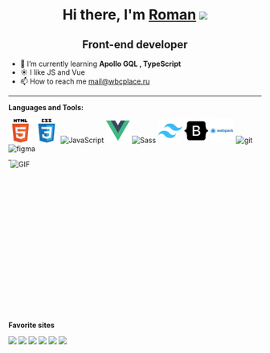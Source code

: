 
<h1 align="center">Hi there, I'm <a href="https://github.com/Roman-wdesign" target="_blank">Roman</a> 
<img src="https://github.com/blackcater/blackcater/raw/main/images/Hi.gif" height="32"/></h1>
<h2 align="center">Front-end developer</h2>

- 🌱 I’m currently learning **Apollo GQL , TypeScript**
- ☀️ I like JS and Vue
- 📫 How to reach me mail@wbcplace.ru




-------


**Languages and Tools:**  
<p>
 
<img src="https://raw.githubusercontent.com/devicons/devicon/master/icons/html5/html5-original-wordmark.svg" alt="html5" width="48" height="48" />
<img src="https://raw.githubusercontent.com/devicons/devicon/master/icons/css3/css3-original-wordmark.svg" alt="css3" width="48" height="48" />   
<img alt="JavaScript" width="48" height ="48px"  src="https://raw.githubusercontent.com/rahul-jha98/github_readme_icons/main/language_and_tools/square/javascript/javascript.svg">
<img  src="https://raw.githubusercontent.com/devicons/devicon/master/icons/vuejs/vuejs-original.svg"  width="48"  height="48px" />
<img  alt="Sass"  src="https://cdn.jsdelivr.net/gh/devicons/devicon/icons/sass/sass-original.svg"  width="48" height="48" />
 <img  alt="Sass"  src="https://github.com/devicons/devicon/blob/v2.15.1/icons/tailwindcss/tailwindcss-plain.svg"  width="48" height="48" />
<img src="https://raw.githubusercontent.com/devicons/devicon/master/icons/bootstrap/bootstrap-plain.svg" alt="bootstrap" width="48" height="48" />
<img src="https://raw.githubusercontent.com/devicons/devicon/d00d0969292a6569d45b06d3f350f463a0107b0d/icons/webpack/webpack-original-wordmark.svg" alt="webpack" width="48" height="48"/>
<img src="https://raw.githubusercontent.com/rahul-jha98/github_readme_icons/main/language_and_tools/square/git-scm/git-scm.svg"  alt="git" width="48"  height="48px"/>   <img src="https://raw.githubusercontent.com/rahul-jha98/github_readme_icons/main/language_and_tools/square/figma/figma.svg" alt="figma" width="48" height="48px"/>  
</p>



   <img align="right" alt="GIF" src="https://github.com/abhisheknaiidu/abhisheknaiidu/blob/master/code.gif?raw=true" width="500" height="320" />
 
 
 
 -------
 
   
   **Favorite sites**

<code><img height="20" src="https://cdn.jsdelivr.net/npm/simple-icons@3.12.2/icons/github.svg"></code>
<code><img height="20" src="https://cdn.jsdelivr.net/npm/simple-icons@3.12.2/icons/google.svg"></code>
<code><img height="20" src="https://cdn.jsdelivr.net/npm/simple-icons@3.12.2/icons/stackoverflow.svg"></code>
<code><img height="20" src="https://cdn.jsdelivr.net/npm/simple-icons@3.12.2/icons/youtube.svg"></code>
<code><img height="20" src="https://cdn.jsdelivr.net/npm/simple-icons@3.12.2/icons/freecodecamp.svg"></code>
<code><img height="20" src="https://cdn.jsdelivr.net/npm/simple-icons@3.12.2/icons/w3c.svg"></code>




